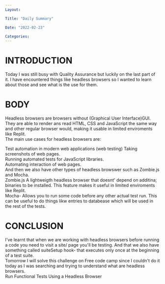 ```yaml
---
Layout:

Title: "Daily Summary"

Date: "2022-02-23"

Categories:
---
```


# INTRODUCTION

Today I was still busy with Quality Assurance but luckily on the last part of it. I have encountered things like headless browsers so I wanted to learn about those and see what is the use for them.<br>

# BODY

Headless browsers are browsers without (Graphical User Interface)GUI. They are able to render ans read HTML, CSS and JavaScript the same way and other regular browser would, making it usable in limited enviroments like Replit.<br>
The main use cases for headless browsers are:

Test automation in modern web applications (web testing)
Taking screenshots of web pages.<br>Running automated tests for JavaScript libraries.<br>Automating interaction of web pages.<br>And then we also have other types of headless browswer such as Zombie.js and Mocha.<br>
Zombie.js
A lightweigth headless browser that doesnt' depend on additina; binaries to be installed. This feature makes it useful in limited enviroments like Replit.<br>Mocha- Allows you to run some code before any other actual test run. This can be useful to do things likw entries to databease which will be used in the rest of the tests.<br>

# CONCLUSION

I've learnt that when we are working with headless browsers before running a code you need to visit a site/ page you'll be testing. And that we also have something called suiteSetup hook- that executes only once at the beginning of a test suite.<br>Tomorrow I will solve this challenge on Free code camp since I couldn't do it today as I was searching and trying to understand what are headless browsers.<br> Run Functional Tests Using a Headless Browser
